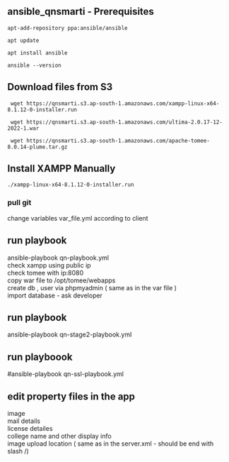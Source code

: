 ## ansible_qnsmarti - Prerequisites

```
apt-add-repository ppa:ansible/ansible
```
```
apt update
```
```
apt install ansible
```
```
ansible --version
```

## Download files from S3

```
 wget https://qnsmarti.s3.ap-south-1.amazonaws.com/xampp-linux-x64-8.1.12-0-installer.run
```
```
 wget https://qnsmarti.s3.ap-south-1.amazonaws.com/ultima-2.0.17-12-2022-1.war
```
```
 wget https://qnsmarti.s3.ap-south-1.amazonaws.com/apache-tomee-8.0.14-plume.tar.gz
```

## Install XAMPP Manually

```
./xampp-linux-x64-8.1.12-0-installer.run
```
### pull git 

change variables var_file.yml according to client <br />

## run playbook 
ansible-playbook qn-playbook.yml <br />
check xampp using public ip <br />
check tomee with ip:8080 <br />
copy war file to /opt/tomee/webapps <br />
create db , user via phpmyadmin ( same as in the var file ) <br />
import database - ask developer <br />

## run playbook
ansible-playbook qn-stage2-playbook.yml <br />

## run playboook <br /> 
#ansible-playbook qn-ssl-playbook.yml <br />

## edit property files in the app 

image <br />
mail details <br />
license detailes <br />
college name and other display info <br />
image upload location  ( same as in the server.xml  - should be end with slash /) <br /> 
